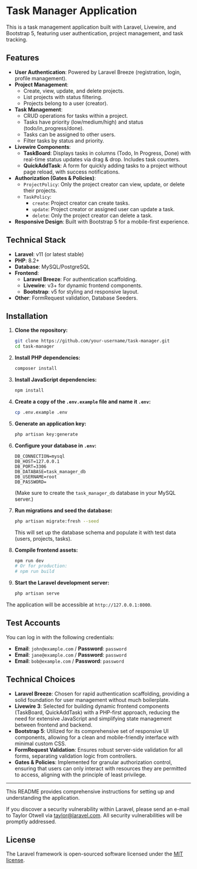 # Task Manager Application

This is a task management application built with Laravel, Livewire, and Bootstrap 5, featuring user authentication, project management, and task tracking.

## Features

-   **User Authentication**: Powered by Laravel Breeze (registration, login, profile management).
-   **Project Management**:
    -   Create, view, update, and delete projects.
    -   List projects with status filtering.
    -   Projects belong to a user (creator).
-   **Task Management**:
    -   CRUD operations for tasks within a project.
    -   Tasks have priority (low/medium/high) and status (todo/in_progress/done).
    -   Tasks can be assigned to other users.
    -   Filter tasks by status and priority.
-   **Livewire Components**:
    -   **TaskBoard**: Displays tasks in columns (Todo, In Progress, Done) with real-time status updates via drag & drop. Includes task counters.
    -   **QuickAddTask**: A form for quickly adding tasks to a project without page reload, with success notifications.
-   **Authorization (Gates & Policies)**:
    -   `ProjectPolicy`: Only the project creator can view, update, or delete their projects.
    -   `TaskPolicy`:
        -   `create`: Project creator can create tasks.
        -   `update`: Project creator or assigned user can update a task.
        -   `delete`: Only the project creator can delete a task.
-   **Responsive Design**: Built with Bootstrap 5 for a mobile-first experience.

## Technical Stack

-   **Laravel**: v11 (or latest stable)
-   **PHP**: 8.2+
-   **Database**: MySQL/PostgreSQL
-   **Frontend**:
    -   **Laravel Breeze**: For authentication scaffolding.
    -   **Livewire**: v3+ for dynamic frontend components.
    -   **Bootstrap**: v5 for styling and responsive layout.
-   **Other**: FormRequest validation, Database Seeders.

## Installation

1.  **Clone the repository:**
    ```bash
    git clone https://github.com/your-username/task-manager.git
    cd task-manager
    ```

2.  **Install PHP dependencies:**
    ```bash
    composer install
    ```

3.  **Install JavaScript dependencies:**
    ```bash
    npm install
    ```

4.  **Create a copy of the `.env.example` file and name it `.env`:**
    ```bash
    cp .env.example .env
    ```

5.  **Generate an application key:**
    ```bash
    php artisan key:generate
    ```

6.  **Configure your database in `.env`:**
    ```dotenv
    DB_CONNECTION=mysql
    DB_HOST=127.0.0.1
    DB_PORT=3306
    DB_DATABASE=task_manager_db
    DB_USERNAME=root
    DB_PASSWORD=
    ```
    (Make sure to create the `task_manager_db` database in your MySQL server.)

7.  **Run migrations and seed the database:**
    ```bash
    php artisan migrate:fresh --seed
    ```
    This will set up the database schema and populate it with test data (users, projects, tasks).

8.  **Compile frontend assets:**
    ```bash
    npm run dev
    # Or for production:
    # npm run build
    ```

9.  **Start the Laravel development server:**
    ```bash
    php artisan serve
    ```

The application will be accessible at `http://127.0.0.1:8000`.

## Test Accounts

You can log in with the following credentials:

*   **Email**: `john@example.com` / **Password**: `password`
*   **Email**: `jane@example.com` / **Password**: `password`
*   **Email**: `bob@example.com` / **Password**: `password`

## Technical Choices

*   **Laravel Breeze**: Chosen for rapid authentication scaffolding, providing a solid foundation for user management without much boilerplate.
*   **Livewire 3**: Selected for building dynamic frontend components (TaskBoard, QuickAddTask) with a PHP-first approach, reducing the need for extensive JavaScript and simplifying state management between frontend and backend.
*   **Bootstrap 5**: Utilized for its comprehensive set of responsive UI components, allowing for a clean and mobile-friendly interface with minimal custom CSS.
*   **FormRequest Validation**: Ensures robust server-side validation for all forms, separating validation logic from controllers.
*   **Gates & Policies**: Implemented for granular authorization control, ensuring that users can only interact with resources they are permitted to access, aligning with the principle of least privilege.

---

This README provides comprehensive instructions for setting up and understanding the application.

If you discover a security vulnerability within Laravel, please send an e-mail to Taylor Otwell via [taylor@laravel.com](mailto:taylor@laravel.com). All security vulnerabilities will be promptly addressed.

## License

The Laravel framework is open-sourced software licensed under the [MIT license](https://opensource.org/licenses/MIT).
